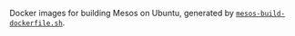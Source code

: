 Docker images for building Mesos on Ubuntu, generated by [`mesos-build-dockerfile.sh`](https://github.com/chhsia0/dockerhub/blob/master/scripts/mesos-build-dockerfile.sh).
